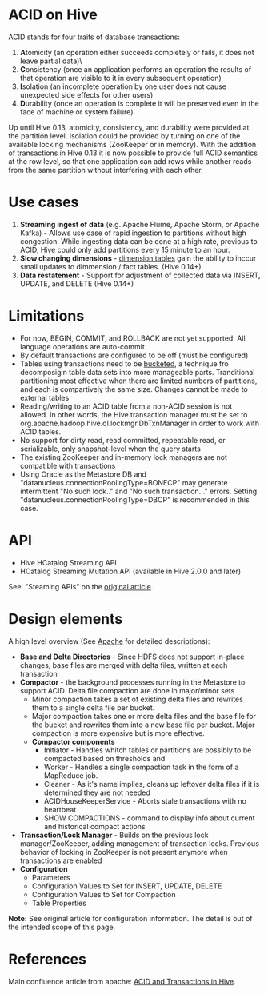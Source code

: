 # ACID on Hive

ACID stands for four traits of database transactions:

1. **A**tomicity (an operation either succeeds completely or fails, it does not leave partial data)\
2. **C**onsistency (once an application performs an operation the results of that operation are visible to it in every subsequent operation)
3. **I**solation (an incomplete operation by one user does not cause unexpected side effects for other users)
4. **D**urability (once an operation is complete it will be preserved even in the face of machine or system failure).  

Up until Hive 0.13, atomicity, consistency, and durability were provided at the partition level.  Isolation could be provided by turning on one of the available locking mechanisms (ZooKeeper or in memory).  With the addition of transactions in Hive 0.13 it is now possible to provide full ACID semantics at the row level, so that one application can add rows while another reads from the same partition without interfering with each other.

# Use cases

1. **Streaming ingest of data** (e.g. Apache Flume, Apache Storm, or Apache Kafka) - Allows use case of rapid ingestion to partitions without high congestion. While ingesting data can be done at a high rate, previous to ACID, Hive could only add partitions every 15 minute to an hour.
2. **Slow changing dimensions** - [dimension tables](https://en.wikipedia.org/wiki/Dimension_(data_warehouse)#Dimension_table) gain the ability to inccur small updates to dimmension / fact tables. (Hive 0.14+)
3. **Data restatement** - Support for adjustment of collected data via INSERT, UPDATE, and DELETE (Hive 0.14+)

# Limitations

* For now, BEGIN, COMMIT, and ROLLBACK are not yet supported.  All language operations are auto-commit
* By default transactions are configured to be off (must be configured)
* Tables using transactions need to be [bucketed](http://hadooptutorial.info/bucketing-in-hive/), a technique fro decomposigin table data sets into more manageable parts. Tranditional partitioning most effective when there are limited numbers of partitions, and each is compartively the same size. Changes cannot be made to external tables
* Reading/writing to an ACID table from a non-ACID session is not allowed. In other words, the Hive transaction manager must be set to org.apache.hadoop.hive.ql.lockmgr.DbTxnManager in order to work with ACID tables.
*  No support for dirty read, read committed, repeatable read, or serializable, only snapshot-level when the query starts
* The existing ZooKeeper and in-memory lock managers are not compatible with transactions
* Using Oracle as the Metastore DB and "datanucleus.connectionPoolingType=BONECP" may generate intermittent "No such lock.." and "No such transaction..." errors.  Setting "datanucleus.connectionPoolingType=DBCP" is recommended in this case. 

# API

* Hive HCatalog Streaming API
* HCatalog Streaming Mutation API (available in Hive 2.0.0 and later)

See: "Steaming APIs" on the [original article](https://cwiki.apache.org/confluence/display/Hive/Hive+Transactions).

# Design elements

A high level overview (See [Apache](https://cwiki.apache.org/confluence/display/Hive/Hive+Transactions) for detailed descriptions):

* **Base and Delta Directories** - Since HDFS does not support in-place changes, base files are merged with delta files, written at each transaction
* **Compactor** - the background processes running in the Metastore to support ACID. Delta file compaction are done in major/minor sets
  * Minor compaction takes a set of existing delta files and rewrites them to a single delta file per bucket.
  * Major compaction takes one or more delta files and the base file for the bucket and rewrites them into a new base file per bucket. Major compaction is more expensive but is more effective.
  * **Compactor components**
    * Initiator - Handles whitch tables or partitions are possibly to be compacted based on thresholds and 
    * Worker - Handles a single compaction task in the form of a MapReduce job.
    * Cleaner - As it's name implies, cleans up leftover delta files if it is determined they are not needed
    * ACIDHouseKeeperService - Aborts stale transactions with no heartbeat
    * SHOW COMPACTIONS - command to display info about current and historical compact actions
* **Transaction/Lock Manager** - Builds on the previous lock manager/ZooKeeper, adding management of transaction locks. Previous behavior of locking in ZooKeeper is not present anymore when transactions are enabled
* **Configuration**
  * Parameters
  * Configuration Values to Set for INSERT, UPDATE, DELETE
  * Configuration Values to Set for Compaction
  * Table Properties

**Note:** See original article for configuration information. The detail is out of the intended scope of this page.

# References

Main confluence article from apache: [ACID and Transactions in Hive](https://cwiki.apache.org/confluence/display/Hive/Hive+Transactions).
